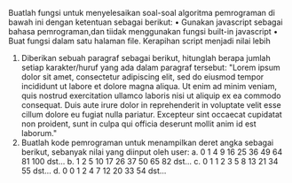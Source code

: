 Buatlah fungsi untuk menyelesaikan soal-soal algoritma pemrograman di bawah ini dengan ketentuan sebagai berikut:
• Gunakan javascript sebagai bahasa pemrograman,dan tiidak menggunakan fungsi built-in javascript
• Buat fungsi dalam satu halaman file. Kerapihan script menjadi nilai lebih

1. Diberikan sebuah paragraf sebagai berikut, hitunglah berapa jumlah setiap karakter/huruf yang ada dalam paragraf tersebut:
   "Lorem ipsum dolor sit amet, consectetur adipiscing elit, sed do eiusmod tempor incididunt ut labore et dolore magna aliqua. Ut enim ad minim veniam, quis nostrud exercitation ullamco laboris nisi ut aliquip ex ea commodo consequat. Duis aute irure dolor in reprehenderit in voluptate velit esse cillum dolore eu fugiat nulla pariatur. Excepteur sint occaecat cupidatat non proident, sunt in culpa qui officia deserunt mollit anim id est laborum."
2. Buatlah kode pemrograman untuk menampilkan deret angka sebagai berikut, sebanyak nilai yang diinput oleh user:
   a. 0 1 4 9 16 25 36 49 64 81 100 dst...
   b. 1 2 5 10 17 26 37 50 65 82 dst...
   c. 0 1 1 2 3 5 8 13 21 34 55 dst...
   d. 0 0 1 2 4 7 12 20 33 54 dst...
